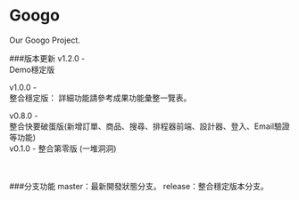 Googo
=====

Our Googo Project.


###版本更新
v1.2.0 - <br/>
Demo穩定版  <br/>

v1.0.0 - <br/>
整合穩定版： 詳細功能請參考成果功能彙整一覽表。 <br/>

v0.8.0 - <br/>
整合快要破蛋版(新增訂單、商品、搜尋、排程器前端、設計器、登入、Email驗證等功能) <br/>
v0.1.0 - 整合第零版 (一堆洞洞) <br/>

 <br/>
 <br/>
###分支功能
master：最新開發狀態分支。
release：整合穩定版本分支。
